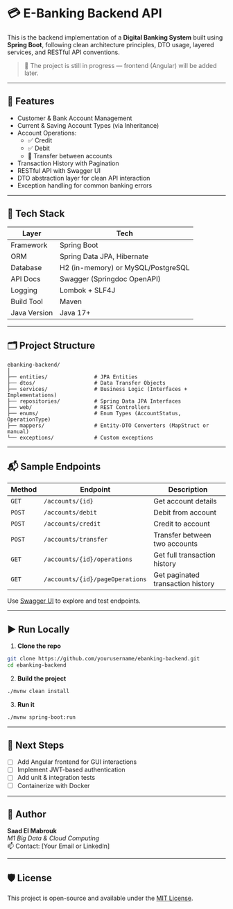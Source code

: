 # 💳 E-Banking Backend API

This is the backend implementation of a **Digital Banking System** built using **Spring Boot**, following clean architecture principles, DTO usage, layered services, and RESTful API conventions.

> 📌 The project is still in progress — frontend (Angular) will be added later.

---

## 🚀 Features

- Customer & Bank Account Management
- Current & Saving Account Types (via Inheritance)
- Account Operations:
  - ✅ Credit
  - ✅ Debit
  - 🔁 Transfer between accounts
- Transaction History with Pagination
- RESTful API with Swagger UI
- DTO abstraction layer for clean API interaction
- Exception handling for common banking errors

---

## 🧱 Tech Stack

| Layer           | Tech                             |
|----------------|----------------------------------|
| Framework      | Spring Boot                      |
| ORM            | Spring Data JPA, Hibernate       |
| Database       | H2 (in-memory) or MySQL/PostgreSQL |
| API Docs       | Swagger (Springdoc OpenAPI)      |
| Logging        | Lombok + SLF4J                   |
| Build Tool     | Maven                            |
| Java Version   | Java 17+                         |

---

## 🗂️ Project Structure

```
ebanking-backend/
│
├── entities/               # JPA Entities
├── dtos/                   # Data Transfer Objects
├── services/               # Business Logic (Interfaces + Implementations)
├── repositories/           # Spring Data JPA Interfaces
├── web/                    # REST Controllers
├── enums/                  # Enum Types (AccountStatus, OperationType)
├── mappers/                # Entity-DTO Converters (MapStruct or manual)
└── exceptions/             # Custom exceptions
```

---

## 📬 Sample Endpoints

| Method | Endpoint                          | Description                       |
|--------|-----------------------------------|-----------------------------------|
| `GET`  | `/accounts/{id}`                  | Get account details               |
| `POST` | `/accounts/debit`                 | Debit from account                |
| `POST` | `/accounts/credit`                | Credit to account                 |
| `POST` | `/accounts/transfer`              | Transfer between two accounts     |
| `GET`  | `/accounts/{id}/operations`       | Get full transaction history      |
| `GET`  | `/accounts/{id}/pageOperations`   | Get paginated transaction history |

Use [Swagger UI](http://localhost:8080/swagger-ui.html) to explore and test endpoints.

---

## ▶️ Run Locally

1. **Clone the repo**
```bash
git clone https://github.com/yourusername/ebanking-backend.git
cd ebanking-backend
```

2. **Build the project**
```bash
./mvnw clean install
```

3. **Run it**
```bash
./mvnw spring-boot:run
```

---

## 📌 Next Steps

- [ ] Add Angular frontend for GUI interactions
- [ ] Implement JWT-based authentication
- [ ] Add unit & integration tests
- [ ] Containerize with Docker

---

## 👤 Author

**Saad El Mabrouk**  
_M1 Big Data & Cloud Computing_  
📫 Contact: [Your Email or LinkedIn]

---

## 🛡️ License

This project is open-source and available under the [MIT License](LICENSE).